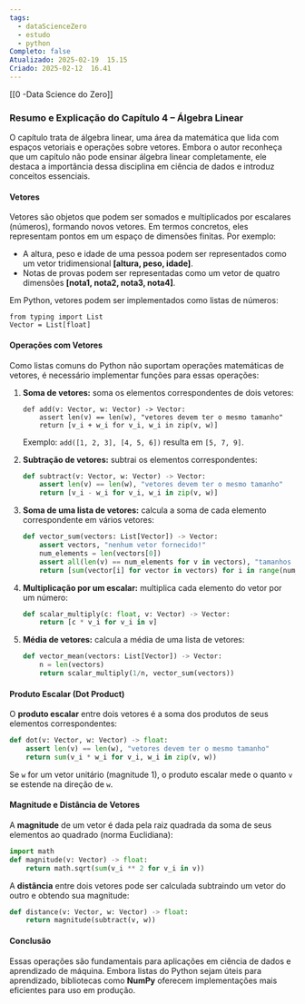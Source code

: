```yaml
---
tags:
  - dataScienceZero
  - estudo
  - python
Completo: false
Atualizado: 2025-02-19  15.15
Criado: 2025-02-12  16.41
---
```

[[0 -Data Science do Zero]]


### **Resumo e Explicação do Capítulo 4 – Álgebra Linear**

O capítulo trata de álgebra linear, uma área da matemática que lida com espaços vetoriais e operações sobre vetores. Embora o autor reconheça que um capítulo não pode ensinar álgebra linear completamente, ele destaca a importância dessa disciplina em ciência de dados e introduz conceitos essenciais.

#### **Vetores**

Vetores são objetos que podem ser somados e multiplicados por escalares (números), formando novos vetores. Em termos concretos, eles representam pontos em um espaço de dimensões finitas. Por exemplo:

- A altura, peso e idade de uma pessoa podem ser representados como um vetor tridimensional **[altura, peso, idade]**.
- Notas de provas podem ser representadas como um vetor de quatro dimensões **[nota1, nota2, nota3, nota4]**.

Em Python, vetores podem ser implementados como listas de números:

```run-python
from typing import List
Vector = List[float]
```

#### **Operações com Vetores**

Como listas comuns do Python não suportam operações matemáticas de vetores, é necessário implementar funções para essas operações:

1. **Soma de vetores:** soma os elementos correspondentes de dois vetores:
    
    ```run-python
    def add(v: Vector, w: Vector) -> Vector:
		assert len(v) == len(w), "vetores devem ter o mesmo tamanho"
	    return [v_i + w_i for v_i, w_i in zip(v, w)]
    ```
    
    Exemplo: `add([1, 2, 3], [4, 5, 6])` resulta em `[5, 7, 9]`.
    
2. **Subtração de vetores:** subtrai os elementos correspondentes:
    
    ```python
    def subtract(v: Vector, w: Vector) -> Vector:
        assert len(v) == len(w), "vetores devem ter o mesmo tamanho"
        return [v_i - w_i for v_i, w_i in zip(v, w)]
    ```
    
3. **Soma de uma lista de vetores:** calcula a soma de cada elemento correspondente em vários vetores:
    
    ```python
    def vector_sum(vectors: List[Vector]) -> Vector:
        assert vectors, "nenhum vetor fornecido!"
        num_elements = len(vectors[0])
        assert all(len(v) == num_elements for v in vectors), "tamanhos diferentes!"
        return [sum(vector[i] for vector in vectors) for i in range(num_elements)]
    ```
    
4. **Multiplicação por um escalar:** multiplica cada elemento do vetor por um número:
    
    ```python
    def scalar_multiply(c: float, v: Vector) -> Vector:
        return [c * v_i for v_i in v]
    ```
    
5. **Média de vetores:** calcula a média de uma lista de vetores:
    
    ```python
    def vector_mean(vectors: List[Vector]) -> Vector:
        n = len(vectors)
        return scalar_multiply(1/n, vector_sum(vectors))
    ```
    

#### **Produto Escalar (Dot Product)**

O **produto escalar** entre dois vetores é a soma dos produtos de seus elementos correspondentes:

```python
def dot(v: Vector, w: Vector) -> float:
    assert len(v) == len(w), "vetores devem ter o mesmo tamanho"
    return sum(v_i * w_i for v_i, w_i in zip(v, w))
```

Se `w` for um vetor unitário (magnitude 1), o produto escalar mede o quanto `v` se estende na direção de `w`.

#### **Magnitude e Distância de Vetores**

A **magnitude** de um vetor é dada pela raiz quadrada da soma de seus elementos ao quadrado (norma Euclidiana):

```python
import math
def magnitude(v: Vector) -> float:
    return math.sqrt(sum(v_i ** 2 for v_i in v))
```

A **distância** entre dois vetores pode ser calculada subtraindo um vetor do outro e obtendo sua magnitude:

```python
def distance(v: Vector, w: Vector) -> float:
    return magnitude(subtract(v, w))
```

#### **Conclusão**

Essas operações são fundamentais para aplicações em ciência de dados e aprendizado de máquina. Embora listas do Python sejam úteis para aprendizado, bibliotecas como **NumPy** oferecem implementações mais eficientes para uso em produção.











